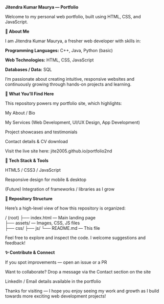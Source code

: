 **Jitendra Kumar Maurya — Portfolio**

Welcome to my personal web portfolio, built using HTML, CSS, and JavaScript.

**🚀 About Me**

I am Jitendra Kumar Maurya, a fresher web developer with skills in:

**Programming Languages:** C++, Java, Python (basic)

**Web Technologies:** HTML, CSS, JavaScript

**Databases / Data:** SQL

I’m passionate about creating intuitive, responsive websites and continuously growing through hands-on projects and learning.

**💼 What You’ll Find Here**

This repository powers my portfolio site, which highlights:

My About / Bio

My Services (Web Development, UI/UX Design, App Development)

Project showcases and testimonials

Contact details & CV download

Visit the live site here: jite2005.github.io/portfolio2nd

**🧰 Tech Stack & Tools**

HTML5 / CSS3 / JavaScript

Responsive design for mobile & desktop

(Future) Integration of frameworks / libraries as I grow

**📂 Repository Structure**

Here’s a high-level view of how this repository is organized:

/ (root)
├── index.html        — Main landing page  
├── assets/            — Images, CSS, JS files  
├── css/
├── js/
└── README.md         — This file


Feel free to explore and inspect the code. I welcome suggestions and feedback!

**✨ Contribute & Connect**

If you spot improvements — open an issue or a PR

Want to collaborate? Drop a message via the Contact section on the site

LinkedIn / Email details available in the portfolio

Thanks for visiting — I hope you enjoy seeing my work and growth as I build towards more exciting web development projects!
